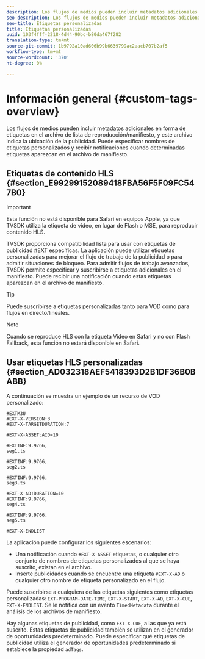 ```yaml
---
description: Los flujos de medios pueden incluir metadatos adicionales en forma de etiquetas en el archivo de lista de reproducción/manifiesto, y este archivo indica la ubicación de la publicidad. Puede especificar nombres de etiquetas personalizados y recibir notificaciones cuando determinadas etiquetas aparezcan en el archivo de manifiesto.
seo-description: Los flujos de medios pueden incluir metadatos adicionales en forma de etiquetas en el archivo de lista de reproducción/manifiesto, y este archivo indica la ubicación de la publicidad. Puede especificar nombres de etiquetas personalizados y recibir notificaciones cuando determinadas etiquetas aparezcan en el archivo de manifiesto.
seo-title: Etiquetas personalizadas
title: Etiquetas personalizadas
uuid: 103f4fff-2218-4d44-90bc-b80da467f282
translation-type: tm+mt
source-git-commit: 1b9792a10ad606b99b6639799ac2aacb707b2af5
workflow-type: tm+mt
source-wordcount: '370'
ht-degree: 0%

---
```



# Información general {#custom-tags-overview}

Los flujos de medios pueden incluir metadatos adicionales en forma de etiquetas en el archivo de lista de reproducción/manifiesto, y este archivo indica la ubicación de la publicidad. Puede especificar nombres de etiquetas personalizados y recibir notificaciones cuando determinadas etiquetas aparezcan en el archivo de manifiesto.

## Etiquetas de contenido HLS {#section_E99299152089418FBA56F5F09FC547B0}

>[!IMPORTANT]
>
>Esta función no está disponible para Safari en equipos Apple, ya que TVSDK utiliza la etiqueta de vídeo, en lugar de Flash o MSE, para reproducir contenido HLS.

TVSDK proporciona compatibilidad lista para usar con etiquetas de publicidad #EXT específicas. La aplicación puede utilizar etiquetas personalizadas para mejorar el flujo de trabajo de la publicidad o para admitir situaciones de bloqueo. Para admitir flujos de trabajo avanzados, TVSDK permite especificar y suscribirse a etiquetas adicionales en el manifiesto. Puede recibir una notificación cuando estas etiquetas aparezcan en el archivo de manifiesto.

>[!TIP]
>
>Puede suscribirse a etiquetas personalizadas tanto para VOD como para flujos en directo/lineales.

>[!NOTE]
>
>Cuando se reproduce HLS con la etiqueta Vídeo en Safari y no con Flash Fallback, esta función no estará disponible en Safari.

## Usar etiquetas HLS personalizadas {#section_AD032318AEF5418393D2B1DF36B0BABB}

A continuación se muestra un ejemplo de un recurso de VOD personalizado:

```
#EXTM3U
#EXT-X-VERSION:3
#EXT-X-TARGETDURATION:7
 
#EXT-X-ASSET:AID=10
 
#EXTINF:9.9766,
seg1.ts
 
#EXTINF:9.9766,
seg2.ts
 
#EXTINF:9.9766,
seg3.ts
 
#EXT-X-AD:DURATION=10
#EXTINF:9.9766,
seg4.ts
 
#EXTINF:9.9766,
seg5.ts
 
#EXT-X-ENDLIST
```

La aplicación puede configurar los siguientes escenarios:

* Una notificación cuando `#EXT-X-ASSET` etiquetas, o cualquier otro conjunto de nombres de etiquetas personalizados al que se haya suscrito, existan en el archivo.
* Inserte publicidades cuando se encuentre una etiqueta `#EXT-X-AD` o cualquier otro nombre de etiqueta personalizado en el flujo.

Puede suscribirse a cualquiera de las etiquetas siguientes como etiquetas personalizadas: `EXT-PROGRAM-DATE-TIME`, `EXT-X-START`, `EXT-X-AD`, `EXT-X-CUE`, `EXT-X-ENDLIST`. Se le notifica con un evento `TimedMetadata` durante el análisis de los archivos de manifiesto.

Hay algunas etiquetas de publicidad, como `EXT-X-CUE`, a las que ya está suscrito. Estas etiquetas de publicidad también se utilizan en el generador de oportunidades predeterminado. Puede especificar qué etiquetas de publicidad utiliza el generador de oportunidades predeterminado si establece la propiedad `adTags`.